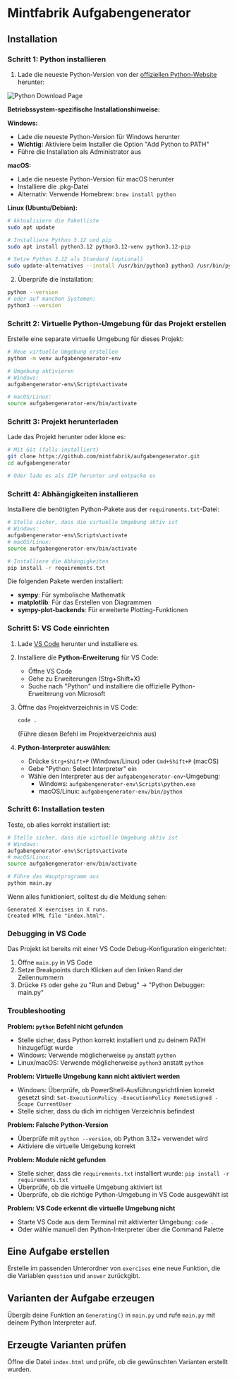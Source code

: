 # Mintfabrik Aufgabengenerator

## Installation

### Schritt 1: Python installieren

1. Lade die neueste Python-Version von der [offiziellen Python-Website](https://www.python.org/downloads/) herunter:

![Python Download Page](https://github.com/user-attachments/assets/2b54e78b-56d8-464e-90a5-01851447d1c3)

**Betriebssystem-spezifische Installationshinweise:**

**Windows:**
- Lade die neueste Python-Version für Windows herunter
- **Wichtig:** Aktiviere beim Installer die Option "Add Python to PATH"
- Führe die Installation als Administrator aus

**macOS:**
- Lade die neueste Python-Version für macOS herunter
- Installiere die .pkg-Datei
- Alternativ: Verwende Homebrew: `brew install python`

**Linux (Ubuntu/Debian):**
```bash
# Aktualisiere die Paketliste
sudo apt update

# Installiere Python 3.12 und pip
sudo apt install python3.12 python3.12-venv python3.12-pip

# Setze Python 3.12 als Standard (optional)
sudo update-alternatives --install /usr/bin/python3 python3 /usr/bin/python3.12 1
```

2. Überprüfe die Installation:
```bash
python --version
# oder auf manchen Systemen:
python3 --version
```

### Schritt 2: Virtuelle Python-Umgebung für das Projekt erstellen

Erstelle eine separate virtuelle Umgebung für dieses Projekt:

```bash
# Neue virtuelle Umgebung erstellen
python -m venv aufgabengenerator-env

# Umgebung aktivieren
# Windows:
aufgabengenerator-env\Scripts\activate

# macOS/Linux:
source aufgabengenerator-env/bin/activate
```

### Schritt 3: Projekt herunterladen

Lade das Projekt herunter oder klone es:

```bash
# Mit Git (falls installiert)
git clone https://github.com/mintfabrik/aufgabengenerator.git
cd aufgabengenerator

# Oder lade es als ZIP herunter und entpacke es
```

### Schritt 4: Abhängigkeiten installieren

Installiere die benötigten Python-Pakete aus der `requirements.txt`-Datei:

```bash
# Stelle sicher, dass die virtuelle Umgebung aktiv ist
# Windows:
aufgabengenerator-env\Scripts\activate
# macOS/Linux:
source aufgabengenerator-env/bin/activate

# Installiere die Abhängigkeiten
pip install -r requirements.txt
```

Die folgenden Pakete werden installiert:
- **sympy**: Für symbolische Mathematik
- **matplotlib**: Für das Erstellen von Diagrammen
- **sympy-plot-backends**: Für erweiterte Plotting-Funktionen

### Schritt 5: VS Code einrichten

1. Lade [VS Code](https://code.visualstudio.com/download) herunter und installiere es.

2. Installiere die **Python-Erweiterung** für VS Code:
   - Öffne VS Code
   - Gehe zu Erweiterungen (Strg+Shift+X)
   - Suche nach "Python" und installiere die offizielle Python-Erweiterung von Microsoft

3. Öffne das Projektverzeichnis in VS Code:
   ```bash
   code .
   ```
   (Führe diesen Befehl im Projektverzeichnis aus)

4. **Python-Interpreter auswählen**:
   - Drücke `Strg+Shift+P` (Windows/Linux) oder `Cmd+Shift+P` (macOS)
   - Gebe "Python: Select Interpreter" ein
   - Wähle den Interpreter aus der `aufgabengenerator-env`-Umgebung:
     - Windows: `aufgabengenerator-env\Scripts\python.exe`
     - macOS/Linux: `aufgabengenerator-env/bin/python`

### Schritt 6: Installation testen

Teste, ob alles korrekt installiert ist:

```bash
# Stelle sicher, dass die virtuelle Umgebung aktiv ist
# Windows:
aufgabengenerator-env\Scripts\activate
# macOS/Linux:
source aufgabengenerator-env/bin/activate

# Führe das Hauptprogramm aus
python main.py
```

Wenn alles funktioniert, solltest du die Meldung sehen:
```
Generated X exercises in X runs.
Created HTML file "index.html".
```

### Debugging in VS Code

Das Projekt ist bereits mit einer VS Code Debug-Konfiguration eingerichtet:

1. Öffne `main.py` in VS Code
2. Setze Breakpoints durch Klicken auf den linken Rand der Zeilennummern
3. Drücke `F5` oder gehe zu "Run and Debug" → "Python Debugger: main.py"

### Troubleshooting

**Problem: `python` Befehl nicht gefunden**
- Stelle sicher, dass Python korrekt installiert und zu deinem PATH hinzugefügt wurde
- Windows: Verwende möglicherweise `py` anstatt `python`
- Linux/macOS: Verwende möglicherweise `python3` anstatt `python`

**Problem: Virtuelle Umgebung kann nicht aktiviert werden**
- Windows: Überprüfe, ob PowerShell-Ausführungsrichtlinien korrekt gesetzt sind: `Set-ExecutionPolicy -ExecutionPolicy RemoteSigned -Scope CurrentUser`
- Stelle sicher, dass du dich im richtigen Verzeichnis befindest

**Problem: Falsche Python-Version**
- Überprüfe mit `python --version`, ob Python 3.12+ verwendet wird
- Aktiviere die virtuelle Umgebung korrekt

**Problem: Module nicht gefunden**
- Stelle sicher, dass die `requirements.txt` installiert wurde: `pip install -r requirements.txt`
- Überprüfe, ob die virtuelle Umgebung aktiviert ist
- Überprüfe, ob die richtige Python-Umgebung in VS Code ausgewählt ist

**Problem: VS Code erkennt die virtuelle Umgebung nicht**
- Starte VS Code aus dem Terminal mit aktivierter Umgebung: `code .`
- Oder wähle manuell den Python-Interpreter über die Command Palette

## Eine Aufgabe erstellen

Erstelle im passenden Unterordner von `exercises` eine neue Funktion, die die Variablen `question` und `answer` zurückgibt.

## Varianten der Aufgabe erzeugen

Übergib deine Funktion an `Generating()` in `main.py` und rufe `main.py` mit deinem Python Interpreter auf.

## Erzeugte Varianten prüfen

Öffne die Datei `index.html` und prüfe, ob die gewünschten Varianten erstellt wurden.

